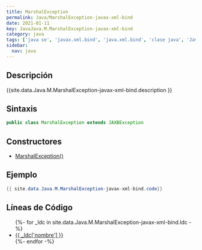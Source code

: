 ```yaml
---
title: MarshalException
permalink: Java/MarshalException-javax-xml-bind
date: 2021-01-11
key: JavaJava.M.MarshalException-javax-xml-bind
category: java
tags: ['java se', 'javax.xml.bind', 'java.xml.bind', 'clase java', 'Java 1.6', 'JAXB Java 1.0']
sidebar: 
  nav: java
---
```


## Descripción
{{site.data.Java.M.MarshalException-javax-xml-bind.description }}

## Sintaxis
~~~java
public class MarshalException extends JAXBException
~~~

## Constructores
* [MarshalException()](/Java/MarshalException-javax-xml-bind/MarshalException/)

## Ejemplo
~~~java
{{ site.data.Java.M.MarshalException-javax-xml-bind.code}}
~~~

## Líneas de Código
<ul>
{%- for _ldc in site.data.Java.M.MarshalException-javax-xml-bind.ldc -%}
   <li>
       <a href="{{_ldc['url'] }}">{{ _ldc['nombre'] }}</a>
   </li>
{%- endfor -%}
</ul>
